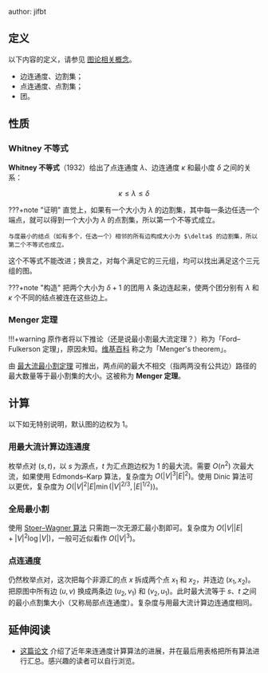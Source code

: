 author: jifbt

## 定义

 以下内容的定义，请参见 [图论相关概念](./concept.md)。
- 边连通度、边割集；
- 点连通度、点割集；
- 团。

## 性质

### Whitney 不等式

**Whitney 不等式**（1932）给出了点连通度 $\lambda$、边连通度 $\kappa$ 和最小度 $\delta$ 之间的关系：

$$\kappa \le \lambda \le \delta$$

???+note "证明"
    直觉上，如果有一个大小为 $\lambda$ 的边割集，其中每一条边任选一个端点，就可以得到一个大小为 $\lambda$ 的点割集，所以第一个不等式成立。
    
    与度最小的结点（如有多个，任选一个）相邻的所有边构成大小为 $\delta$ 的边割集，所以第二个不等式也成立。

这个不等式不能改进；换言之，对每个满足它的三元组，均可以找出满足这个三元组的图。

???+note "构造"
    把两个大小为 $\delta + 1$ 的团用 $\lambda$ 条边连起来，使两个团分别有 $\lambda$ 和 $\kappa$ 个不同的结点被连在这些边上。

### Menger 定理

!!!+warning
    原作者将以下推论（还是说最小割最大流定理？）称为「Ford–Fulkerson 定理」，原因未知。[维基百科](https://en.wikipedia.wikimirror.net/wiki/Menger%27s_theorem) 称之为「Menger's theorem」。

由 [最大流最小割定理](./flow/min-cut.md) 可推出，两点间的最大不相交（指两两没有公共边）路径的最大数量等于最小割集的大小。这被称为 **Menger 定理**。

## 计算

以下如无特别说明，默认图的边权为 $1$。

### 用最大流计算边连通度

枚举点对 $(s, t)$，以 $s$ 为源点，$t$ 为汇点跑边权为 $1$ 的最大流。需要 $O(n^2)$ 次最大流，如果使用 Edmonds–Karp 算法，复杂度为 $O(|V|^3 |E|^2)$。使用 Dinic 算法可以更优，复杂度为 $O(|V|^2 |E| \min(|V|^{2/3}, |E|^{1/2}))$。

### 全局最小割

使用 [Stoer–Wagner 算法](./stoer-wagner.md) 只需跑一次无源汇最小割即可。复杂度为 $O(|V||E| + |V|^{2}\log|V|)$，一般可近似看作 $O(|V|^3)$。

### 点连通度

仍然枚举点对，这次把每个非源汇的点 $x$ 拆成两个点 $x_1$ 和 $x_2$，并连边 $(x_1, x_2)$。把原图中所有边 $(u, v)$ 换成两条边 $(u_2, v_1)$ 和 $(v_2, u_1)$。此时最大流等于 $s$、$t$ 之间的最小点割集大小（又称局部点连通度）。复杂度与用最大流计算边连通度相同。

## 延伸阅读

- [这篇论文](https://www.cse.msu.edu/~cse835/Papers/Graph_connectivity_revised.pdf) 介绍了近年来连通度计算算法的进展，并在最后用表格把所有算法进行汇总。感兴趣的读者可以自行浏览。
